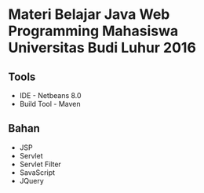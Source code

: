 Materi Belajar Java Web Programming Mahasiswa Universitas Budi Luhur 2016
===========

Tools
-------------------
* IDE - Netbeans 8.0
* Build Tool - Maven


Bahan
-------------------
* JSP
* Servlet
* Servlet Filter
* SavaScript
* JQuery
